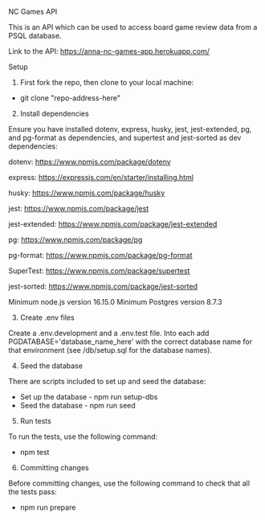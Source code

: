 NC Games API

This is an API which can be used to access board game review data from a PSQL database.

Link to the API: https://anna-nc-games-app.herokuapp.com/

Setup

1. First fork the repo, then clone to your local machine:

- git clone "repo-address-here"



2. Install dependencies

Ensure you have installed dotenv, express, husky, jest, jest-extended, pg, and pg-format as dependencies, and supertest and jest-sorted as dev dependencies:

dotenv: https://www.npmjs.com/package/dotenv

express: https://expressjs.com/en/starter/installing.html

husky: https://www.npmjs.com/package/husky

jest: https://www.npmjs.com/package/jest

jest-extended: https://www.npmjs.com/package/jest-extended

pg: https://www.npmjs.com/package/pg

pg-format: https://www.npmjs.com/package/pg-format

SuperTest: https://www.npmjs.com/package/supertest

jest-sorted: https://www.npmjs.com/package/jest-sorted

Minimum node.js version 16.15.0
Minimum Postgres version 8.7.3



3. Create .env files

Create a .env.development and a .env.test file. Into each add PGDATABASE='database_name_here' with the correct database name for that environment (see /db/setup.sql for the database names).



4. Seed the database

There are scripts included to set up and seed the database:

 - Set up the database - npm run setup-dbs
 - Seed the database - npm run seed



5. Run tests

To run the tests, use the following command:

- npm test



6. Committing changes

Before committing changes, use the following command to check that all the tests pass:

- npm run prepare

